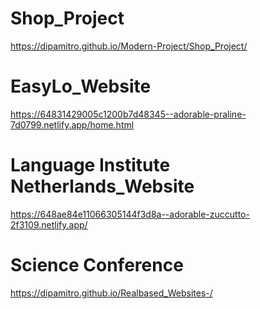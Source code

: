 # Shop_Project
https://dipamitro.github.io/Modern-Project/Shop_Project/
# EasyLo_Website
https://64831429005c1200b7d48345--adorable-praline-7d0799.netlify.app/home.html
# Language Institute Netherlands_Website
https://648ae84e11066305144f3d8a--adorable-zuccutto-2f3109.netlify.app/
# Science Conference
https://dipamitro.github.io/Realbased_Websites-/
